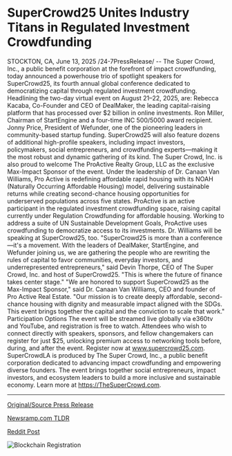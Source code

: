 # SuperCrowd25 Unites Industry Titans in Regulated Investment Crowdfunding

STOCKTON, CA, June 13, 2025 /24-7PressRelease/ -- The Super Crowd, Inc., a public benefit corporation at the forefront of impact crowdfunding, today announced a powerhouse trio of spotlight speakers for SuperCrowd25, its fourth annual global conference dedicated to democratizing capital through regulated investment crowdfunding.  Headlining the two-day virtual event on August 21–22, 2025, are: Rebecca Kacaba, Co-Founder and CEO of DealMaker, the leading capital-raising platform that has processed over $2 billion in online investments. Ron Miller, Chairman of StartEngine and a four-time INC 500/5000 award recipient. Jonny Price, President of Wefunder, one of the pioneering leaders in community-based startup funding.  SuperCrowd25 will also feature dozens of additional high-profile speakers, including impact investors, policymakers, social entrepreneurs, and crowdfunding experts—making it the most robust and dynamic gathering of its kind.  The Super Crowd, Inc. is also proud to welcome The ProActive Realty Group, LLC as the exclusive Max-Impact Sponsor of the event. Under the leadership of Dr. Canaan Van Williams, Pro Active is redefining affordable rapid housing with its NOAH (Naturally Occurring Affordable Housing) model, delivering sustainable returns while creating second-chance housing opportunities for underserved populations across five states.  ProActive is an active participant in the regulated investment crowdfunding space, raising capital currently under Regulation Crowdfunding for affordable housing. Working to address a suite of UN Sustainable Development Goals, ProActive uses crowdfunding to democratize access to its investments. Dr. Williams will be speaking at SuperCrowd25, too.  "SuperCrowd25 is more than a conference—it's a movement. With the leaders of DealMaker, StartEngine, and Wefunder joining us, we are gathering the people who are rewriting the rules of capital to favor communities, everyday investors, and underrepresented entrepreneurs," said Devin Thorpe, CEO of The Super Crowd, Inc. and host of SuperCrowd25. "This is where the future of finance takes center stage."  "We are honored to support SuperCrowd25 as the Max-Impact Sponsor," said Dr. Canaan Van Williams, CEO and founder of Pro Active Real Estate. "Our mission is to create deeply affordable, second-chance housing with dignity and measurable impact aligned with the SDGs. This event brings together the capital and the conviction to scale that work."  Participation Options The event will be streamed live globally via e360tv and YouTube, and registration is free to watch. Attendees who wish to connect directly with speakers, sponsors, and fellow changemakers can register for just $25, unlocking premium access to networking tools before, during, and after the event. Register now at www.supercrowd25.com.  SuperCrowdLA is produced by The Super Crowd, Inc., a public benefit corporation dedicated to advancing impact crowdfunding and empowering diverse founders. The event brings together social entrepreneurs, impact investors, and ecosystem leaders to build a more inclusive and sustainable economy. Learn more at https://TheSuperCrowd.com. 

---

[Original/Source Press Release](https://www.24-7pressrelease.com/press-release/523762/supercrowd25-unites-industry-titans-in-regulated-investment-crowdfunding)
                    

[Newsramp.com TLDR](https://newsramp.com/curated-news/supercrowd25-unites-leaders-in-impact-crowdfunding-for-inclusive-economy/a2fa352ecf1ba8487e7ddbca8108c701) 

 



[Reddit Post](https://www.reddit.com/r/BlockchainWeb3New/comments/1la9rnn/supercrowd25_unites_leaders_in_impact/) 



![Blockchain Registration](https://cdn.newsramp.app/24-7PressRelease/qrcode/256/13/zestVLDr.webp)